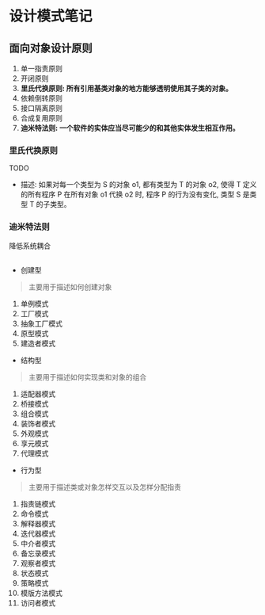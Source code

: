 # 设计模式笔记

## 面向对象设计原则

1. 单一指责原则
2. 开闭原则
3. **里氏代换原则: 所有引用基类对象的地方能够透明使用其子类的对象。**
4. 依赖倒转原则
5. 接口隔离原则
6. 合成复用原则
7. **迪米特法则: 一个软件的实体应当尽可能少的和其他实体发生相互作用。**

### 里氏代换原则

TODO

- 描述: 如果对每一个类型为 S 的对象 o1, 都有类型为 T 的对象 o2, 使得 T 定义的所有程序 P 在所有对象 o1 代换 o2 时, 程序 P 的行为没有变化, 类型 S 是类型 T 的子类型。

### 迪米特法则

降低系统耦合

##

- 创建型

> 主要用于描述如何创建对象

  1. 单例模式
  2. 工厂模式
  3. 抽象工厂模式
  4. 原型模式
  5. 建造者模式

- 结构型

> 主要用于描述如何实现类和对象的组合

  1. 适配器模式
  2. 桥接模式
  3. 组合模式
  4. 装饰者模式
  5. 外观模式
  6. 享元模式
  7. 代理模式

- 行为型

> 主要用于描述类或对象怎样交互以及怎样分配指责

  1. 指责链模式
  2. 命令模式
  3. 解释器模式
  4. 迭代器模式
  5. 中介者模式
  6. 备忘录模式
  7. 观察者模式
  8. 状态模式
  9. 策略模式
  10. 模版方法模式
  11. 访问者模式
